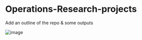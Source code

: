# Operations-Research-projects

Add an outline of the repo & some outputs

![image](https://github.com/tanmoyie/Operations-Research-projects/assets/19787712/88f6bdf7-6a0a-4e19-923b-dffb87813e68)

